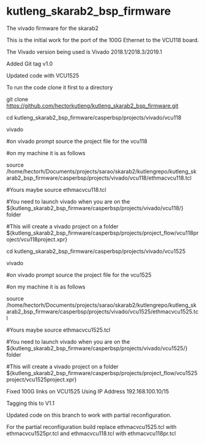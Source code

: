# kutleng_skarab2_bsp_firmware
The vivado firmware for the skarab2

This is the initial work for the port of the 100G Ethernet to the VCU118 board.

The Vivado version being used is Vivado 2018.1/2018.3/2019.1

Added Git tag v1.0

Updated code with VCU1525


To run the code clone it first to a directory

git clone https://github.com/hectorkutleng/kutleng_skarab2_bsp_firmware.git

cd kutleng_skarab2_bsp_firmware/casperbsp/projects/vivado/vcu118

vivado

#on vivado prompt source the project file for the vcu118

#on my machine it is as follows

source /home/hectorh/Documents/projects/sarao/skarab2/kutlengrepo/kutleng_skarab2_bsp_firmware/casperbsp/projects/vivado/vcu118/ethmacvcu118.tcl

#Yours maybe source ethmacvcu118.tcl

#You need to launch vivado when you are on the ${kutleng_skarab2_bsp_firmware/casperbsp/projects/vivado/vcu118/} folder

#This will create a vivado project on a folder ${kutleng_skarab2_bsp_firmware/casperbsp/projects/project_flow/vcu118project/vcu118project.xpr}




cd kutleng_skarab2_bsp_firmware/casperbsp/projects/vivado/vcu1525

vivado

#on vivado prompt source the project file for the vcu1525

#on my machine it is as follows

source /home/hectorh/Documents/projects/sarao/skarab2/kutlengrepo/kutleng_skarab2_bsp_firmware/casperbsp/projects/vivado/vcu1525/ethmacvcu1525.tcl

#Yours maybe source ethmacvcu1525.tcl

#You need to launch vivado when you are on the ${kutleng_skarab2_bsp_firmware/casperbsp/projects/vivado/vcu1525/} folder

#This will create a vivado project on a folder ${kutleng_skarab2_bsp_firmware/casperbsp/projects/project_flow/vcu1525project/vcu1525project.xpr}


Fixed 100G links on VCU1525 Using IP Address 192.168.100.10/15

Tagging this to V1.1

Updated code on this branch to work with partial reconfiguration.

For the partial reconfiguration build replace ethmacvcu1525.tcl with ethmacvcu1525pr.tcl and ethmacvcu118.tcl with ethmacvcu118pr.tcl

